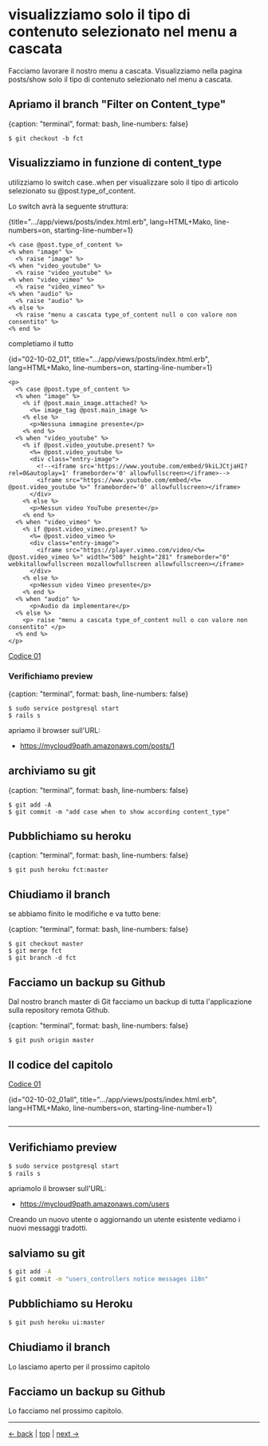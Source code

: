 # visualizziamo solo il tipo di contenuto selezionato nel menu a cascata

Facciamo lavorare il nostro menu a cascata. Visualizziamo nella pagina posts/show solo il tipo di contenuto selezionato nel menu a cascata.




## Apriamo il branch "Filter on Content_type"

{caption: "terminal", format: bash, line-numbers: false}
```
$ git checkout -b fct
```



## Visualizziamo in funzione di content_type

utilizziamo lo switch case..when per visualizzare solo il tipo di articolo selezionato su @post.type_of_content.

Lo switch avrà la seguente struttura:

{title=".../app/views/posts/index.html.erb", lang=HTML+Mako, line-numbers=on, starting-line-number=1}
```
<% case @post.type_of_content %>
<% when "image" %>
  <% raise "image" %>
<% when "video_youtube" %>
  <% raise "video_youtube" %>
<% when "video_vimeo" %>
  <% raise "video_vimeo" %>
<% when "audio" %>
  <% raise "audio" %>
<% else %>
  <% raise "menu a cascata type_of_content null o con valore non consentito" %>
<% end %>
```

completiamo il tutto 

{id="02-10-02_01", title=".../app/views/posts/index.html.erb", lang=HTML+Mako, line-numbers=on, starting-line-number=1}
```
<p>
  <% case @post.type_of_content %>
  <% when "image" %>
    <% if @post.main_image.attached? %>
      <%= image_tag @post.main_image %>
    <% else %>
      <p>Nessuna immagine presente</p>
    <% end %>
  <% when "video_youtube" %>
    <% if @post.video_youtube.present? %>
      <%= @post.video_youtube %>
      <div class="entry-image">
      	<!--<iframe src='https://www.youtube.com/embed/9kiLJCtjaHI?rel=0&autoplay=1' frameborder='0' allowfullscreen></iframe>-->
        <iframe src="https://www.youtube.com/embed/<%= @post.video_youtube %>" frameborder='0' allowfullscreen></iframe>
      </div>
    <% else %>
      <p>Nessun video YouTube presente</p>
    <% end %>
  <% when "video_vimeo" %>
    <% if @post.video_vimeo.present? %>
      <%= @post.video_vimeo %>
      <div class="entry-image">
      	<iframe src="https://player.vimeo.com/video/<%= @post.video_vimeo %>" width="500" height="281" frameborder="0" webkitallowfullscreen mozallowfullscreen allowfullscreen></iframe>
      </div>
    <% else %>
      <p>Nessun video Vimeo presente</p>
    <% end %>
  <% when "audio" %>
      <p>Audio da implementare</p>
  <% else %>
    <p> raise "menu a cascata type_of_content null o con valore non consentito" </p>
  <% end %>
</p>
```

[Codice 01](#02-10-02_01all)




### Verifichiamo preview

{caption: "terminal", format: bash, line-numbers: false}
```
$ sudo service postgresql start
$ rails s
```

apriamo il browser sull'URL:

* https://mycloud9path.amazonaws.com/posts/1




## archiviamo su git

{caption: "terminal", format: bash, line-numbers: false}
```
$ git add -A
$ git commit -m "add case when to show according content_type"
```




## Pubblichiamo su heroku

{caption: "terminal", format: bash, line-numbers: false}
```
$ git push heroku fct:master
```




## Chiudiamo il branch

se abbiamo finito le modifiche e va tutto bene:

{caption: "terminal", format: bash, line-numbers: false}
```
$ git checkout master
$ git merge fct
$ git branch -d fct
```




## Facciamo un backup su Github

Dal nostro branch master di Git facciamo un backup di tutta l'applicazione sulla repository remota Github.

{caption: "terminal", format: bash, line-numbers: false}
```
$ git push origin master
```




## Il codice del capitolo




[Codice 01](#02-10-02_01)

{id="02-10-02_01all", title=".../app/views/posts/index.html.erb", lang=HTML+Mako, line-numbers=on, starting-line-number=1}
```
```






---



## Verifichiamo preview

```bash
$ sudo service postgresql start
$ rails s
```

apriamolo il browser sull'URL:

* https://mycloud9path.amazonaws.com/users

Creando un nuovo utente o aggiornando un utente esistente vediamo i nuovi messaggi tradotti.



## salviamo su git

```bash
$ git add -A
$ git commit -m "users_controllers notice messages i18n"
```



## Pubblichiamo su Heroku

```bash
$ git push heroku ui:master
```



## Chiudiamo il branch

Lo lasciamo aperto per il prossimo capitolo



## Facciamo un backup su Github

Lo facciamo nel prossimo capitolo.



---

[<- back](https://github.com/flaviobordonidev/leanpubabrandnewcms/blob/master/01-base/09-manage_users/03-browser_tab_title_users-it.md)
 | [top](#top) |
[next ->](https://github.com/flaviobordonidev/leanpubabrandnewcms/blob/master/01-base/10-users_i18n/02-users_form_i18n-it.md)
